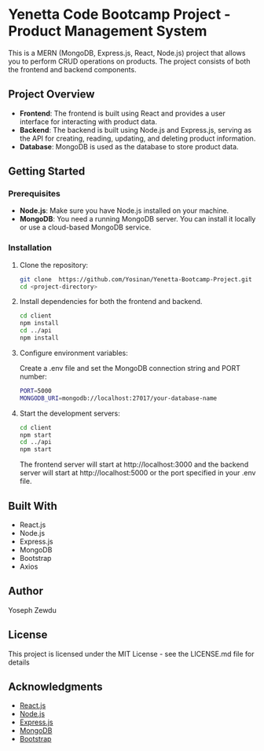 # Yenetta Code Bootcamp Project - Product Management System

This is a MERN (MongoDB, Express.js, React, Node.js) project that allows you to perform CRUD operations on products. The project consists of both the frontend and backend components.

## Project Overview

- **Frontend**: The frontend is built using React and provides a user interface for interacting with product data.
- **Backend**: The backend is built using Node.js and Express.js, serving as the API for creating, reading, updating, and deleting product information.
- **Database**: MongoDB is used as the database to store product data.

## Getting Started

### Prerequisites

- **Node.js**: Make sure you have Node.js installed on your machine.
- **MongoDB**: You need a running MongoDB server. You can install it locally or use a cloud-based MongoDB service.

### Installation

1. Clone the repository:

   ```bash
   git clone  https://github.com/Yosinan/Yenetta-Bootcamp-Project.git
   cd <project-directory>


    ```

2. Install dependencies for both the frontend and backend.

    ```bash
    cd client
    npm install
    cd ../api
    npm install
    ```
3. Configure environment variables:

    Create a .env file and set the MongoDB connection string and PORT number:
    
    ```bash
    PORT=5000
    MONGODB_URI=mongodb://localhost:27017/your-database-name
    
    ```
4. Start the development servers:

    ```bash
    cd client
    npm start
    cd ../api
    npm start
    ```

    The frontend server will start at http://localhost:3000 and 
    the backend server will start at http://localhost:5000 or 
    the port specified in your .env file.

## Built With

- React.js
- Node.js
- Express.js
- MongoDB
- Bootstrap
- Axios

## Author
Yoseph Zewdu

## License
This project is licensed under the MIT License - see the LICENSE.md file for details

## Acknowledgments

- [React.js](https://reactjs.org/)
- [Node.js](https://nodejs.org/)
- [Express.js](https://expressjs.com/)
- [MongoDB](https://www.mongodb.com/)
- [Bootstrap](https://getbootstrap.com/)



